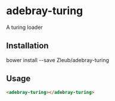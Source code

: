 # adebray-turing

A turing loader

## Installation

bower install --save Zleub/adebray-turing

## Usage

<!---
```
<custom-element-demo>
  <template>
    <script src="../webcomponentsjs/webcomponents-lite.js"></script>
    <link rel="import" href="../polymer/polymer.html">
    <link rel="import" href="adebray-turing.html">
    <next-code-block></next-code-block>
  </template>
</custom-element-demo>
```
-->
```html
<adebray-turing></adebray-turing>
```
